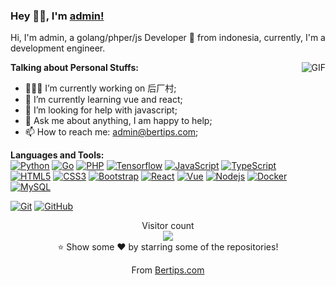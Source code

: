 ### Hey 👋🏽, I'm [admin!](https://github.com/bertips) 

Hi, I'm admin, a golang/phper/js Developer 🚀 from indonesia, currently, I'm a development engineer.

<img align="right" alt="GIF" src="https://media.giphy.com/media/iIqmM5tTjmpOB9mpbn/giphy.gif" />
  
**Talking about Personal Stuffs:**

- 👨🏽‍💻 I’m currently working on 后厂村;
- 🌱 I’m currently learning vue and react; 
- 🤔 I’m looking for help with javascript;
- 💬 Ask me about anything, I am happy to help;
- 📫 How to reach me: admin@bertips.com;

**Languages and Tools:**  
[![Python](https://img.shields.io/badge/-Python-black?style=flat&logo=python&link=https://github.com/bertips)](https://github.com/bertips) 
[![Go](https://img.shields.io/badge/Go-blue?style=flat&logo=go&logoColor=white&link=https://github.com/bertips)](https://github.com/bertips) 
[![PHP](https://img.shields.io/badge/Php-black?style=flat&logo=php&logoColor=white&link=https://github.com/bertips)](https://github.com/bertips) 
[![Tensorflow](https://img.shields.io/badge/-Tensorflow-gray?style=flat&logo=tensorflow&link=https://github.com/bertips)](https://github.com/bertips) 
[![JavaScript](https://img.shields.io/badge/-JavaScript-black?style=flat&logo=javascript&link=https://github.com/bertips)](https://github.com/bertips) 
[![TypeScript](https://img.shields.io/badge/-TypeScript-007ACC?style=flat&logo=typescript&link=https://github.com/bertips)](https://github.com/bertips)  
[![HTML5](https://img.shields.io/badge/-HTML5-E34F26?style=flat&logo=html5&logoColor=white&link=https://github.com/bertips)](https://github.com/bertips) 
[![CSS3](https://img.shields.io/badge/-CSS3-1572B6?style=flat&logo=css3&link=https://github.com/bertips)](https://github.com/bertips) 
[![Bootstrap](https://img.shields.io/badge/-Bootstrap-563D7C?style=flat&logo=bootstrap&link=https://github.com/bertips)](https://github.com/bertips) 
[![React](https://img.shields.io/badge/-React-black?style=flat&logo=react&link=https://github.com/bertips)](https://github.com/bertips) 
[![Vue](https://img.shields.io/badge/-Vue-black?style=flat&logo=vue.js&link=https://github.com/bertips)](https://github.com/bertips) 
[![Nodejs](https://img.shields.io/badge/-Nodejs-black?style=flat&logo=Node.js&link=https://github.com/bertips)](https://github.com/bertips) 
[![Docker](https://img.shields.io/badge/-Docker-black?style=flat&logo=docker&link=https://github.com/bertips)](https://github.com/bertips) 
[![MySQL](https://img.shields.io/badge/-MySQL-black?style=flat&logo=mysql&link=https://github.com/bertips)](https://github.com/bertips)

[![Git](https://img.shields.io/badge/-Git-black?style=flat&logo=git&link=https://github.com/bertips)](https://github.com/bertips) 
[![GitHub](https://img.shields.io/badge/-GitHub-181717?style=flat&logo=github&link=https://github.com/bertips)](https://github.com/bertips)


<p align="center"> 
  Visitor count<br>
  <img src="https://profile-counter.glitch.me/phachon/count.svg" />
  <br/>⭐️ Show some ❤️ by starring some of the repositories!
</p>
<p align="center">
  From <a href="https://www.bertips.com">Bertips.com</a>
</p>
